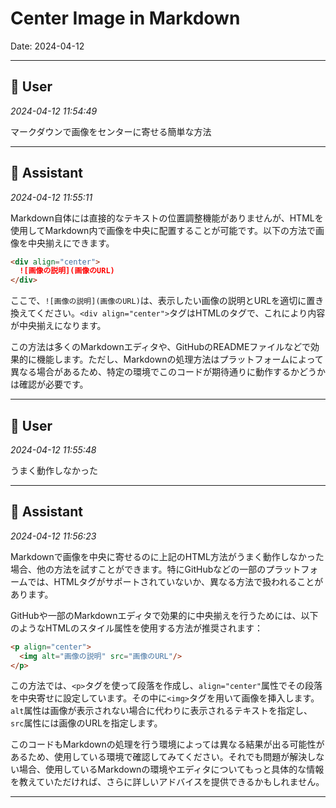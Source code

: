 # Center Image in Markdown

Date: 2024-04-12

---

## 👤 User
*2024-04-12 11:54:49*

マークダウンで画像をセンターに寄せる簡単な方法

---

## 🤖 Assistant
*2024-04-12 11:55:11*

Markdown自体には直接的なテキストの位置調整機能がありませんが、HTMLを使用してMarkdown内で画像を中央に配置することが可能です。以下の方法で画像を中央揃えにできます。

```markdown
<div align="center">
  ![画像の説明](画像のURL)
</div>
```

ここで、`![画像の説明](画像のURL)`は、表示したい画像の説明とURLを適切に置き換えてください。`<div align="center">`タグはHTMLのタグで、これにより内容が中央揃えになります。

この方法は多くのMarkdownエディタや、GitHubのREADMEファイルなどで効果的に機能します。ただし、Markdownの処理方法はプラットフォームによって異なる場合があるため、特定の環境でこのコードが期待通りに動作するかどうかは確認が必要です。

---

## 👤 User
*2024-04-12 11:55:48*

うまく動作しなかった

---

## 🤖 Assistant
*2024-04-12 11:56:23*

Markdownで画像を中央に寄せるのに上記のHTML方法がうまく動作しなかった場合、他の方法を試すことができます。特にGitHubなどの一部のプラットフォームでは、HTMLタグがサポートされていないか、異なる方法で扱われることがあります。

GitHubや一部のMarkdownエディタで効果的に中央揃えを行うためには、以下のようなHTMLのスタイル属性を使用する方法が推奨されます：

```markdown
<p align="center">
  <img alt="画像の説明" src="画像のURL"/>
</p>
```

この方法では、`<p>`タグを使って段落を作成し、`align="center"`属性でその段落を中央寄せに設定しています。その中に`<img>`タグを用いて画像を挿入します。`alt`属性は画像が表示されない場合に代わりに表示されるテキストを指定し、`src`属性には画像のURLを指定します。

このコードもMarkdownの処理を行う環境によっては異なる結果が出る可能性があるため、使用している環境で確認してみてください。それでも問題が解決しない場合、使用しているMarkdownの環境やエディタについてもっと具体的な情報を教えていただければ、さらに詳しいアドバイスを提供できるかもしれません。

---
